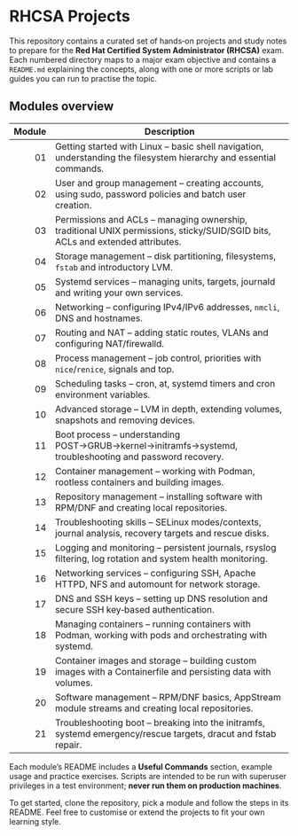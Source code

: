 # RHCSA Projects

This repository contains a curated set of hands‑on projects and study notes to prepare for the **Red Hat Certified System Administrator (RHCSA)** exam.  Each numbered directory maps to a major exam objective and contains a `README.md` explaining the concepts, along with one or more scripts or lab guides you can run to practise the topic.

## Modules overview

| Module | Description |
|------:|-------------|
| 01    | Getting started with Linux – basic shell navigation, understanding the filesystem hierarchy and essential commands. |
| 02    | User and group management – creating accounts, using sudo, password policies and batch user creation. |
| 03    | Permissions and ACLs – managing ownership, traditional UNIX permissions, sticky/SUID/SGID bits, ACLs and extended attributes. |
| 04    | Storage management – disk partitioning, filesystems, `fstab` and introductory LVM. |
| 05    | Systemd services – managing units, targets, journald and writing your own services. |
| 06    | Networking – configuring IPv4/IPv6 addresses, `nmcli`, DNS and hostnames. |
| 07    | Routing and NAT – adding static routes, VLANs and configuring NAT/firewalld. |
| 08    | Process management – job control, priorities with `nice`/`renice`, signals and top. |
| 09    | Scheduling tasks – cron, at, systemd timers and cron environment variables. |
| 10    | Advanced storage – LVM in depth, extending volumes, snapshots and removing devices. |
| 11    | Boot process – understanding POST→GRUB→kernel→initramfs→systemd, troubleshooting and password recovery. |
| 12    | Container management – working with Podman, rootless containers and building images. |
| 13    | Repository management – installing software with RPM/DNF and creating local repositories. |
| 14    | Troubleshooting skills – SELinux modes/contexts, journal analysis, recovery targets and rescue disks. |
| 15    | Logging and monitoring – persistent journals, rsyslog filtering, log rotation and system health monitoring. |
| 16    | Networking services – configuring SSH, Apache HTTPD, NFS and automount for network storage. |
| 17    | DNS and SSH keys – setting up DNS resolution and secure SSH key‑based authentication. |
| 18    | Managing containers – running containers with Podman, working with pods and orchestrating with systemd. |
| 19    | Container images and storage – building custom images with a Containerfile and persisting data with volumes. |
| 20    | Software management – RPM/DNF basics, AppStream module streams and creating local repositories. |
| 21    | Troubleshooting boot – breaking into the initramfs, systemd emergency/rescue targets, dracut and fstab repair. |

Each module’s README includes a **Useful Commands** section, example usage and practice exercises.  Scripts are intended to be run with superuser privileges in a test environment; **never run them on production machines**.

To get started, clone the repository, pick a module and follow the steps in its README.  Feel free to customise or extend the projects to fit your own learning style.
